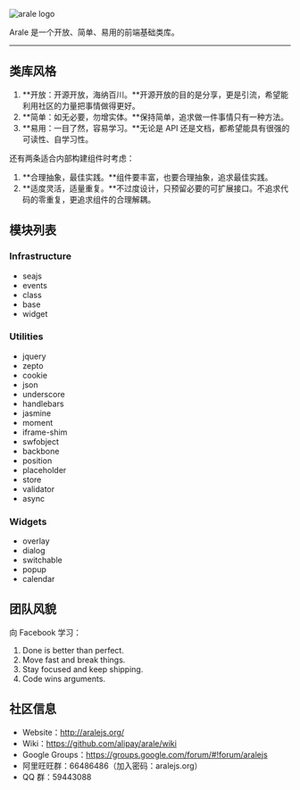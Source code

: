 
![arale logo](/alipay/arale/raw/master/docs/assets/arale-logo.jpg)

Arale 是一个开放、简单、易用的前端基础类库。

---


## 类库风格


1. **开放：开源开放，海纳百川。**开源开放的目的是分享，更是引流，希望能利用社区的力量把事情做得更好。
1. **简单：如无必要，勿增实体。**保持简单，追求做一件事情只有一种方法。
1. **易用：一目了然，容易学习。**无论是 API 还是文档，都希望能具有很强的可读性、自学习性。

还有两条适合内部构建组件时考虑：

1. **合理抽象，最佳实践。**组件要丰富，也要合理抽象，追求最佳实践。
1. **适度灵活，适量重复。**不过度设计，只预留必要的可扩展接口。不追求代码的零重复，更追求组件的合理解耦。


## 模块列表

### Infrastructure

- seajs
- events
- class
- base
- widget


### Utilities

- jquery
- zepto
- cookie
- json
- underscore
- handlebars
- jasmine
- moment
- iframe-shim
- swfobject
- backbone
- position
- placeholder
- store
- validator
- async

### Widgets

- overlay
- dialog
- switchable
- popup
- calendar



## 团队风貌

向 Facebook 学习：

1. Done is better than perfect.
1. Move fast and break things.
1. Stay focused and keep shipping.
1. Code wins arguments.


## 社区信息

- Website：<http://aralejs.org/>
- Wiki：<https://github.com/alipay/arale/wiki>
- Google Groups：<https://groups.google.com/forum/#!forum/aralejs>
- 阿里旺旺群：66486486（加入密码：aralejs.org）
- QQ 群：59443088
